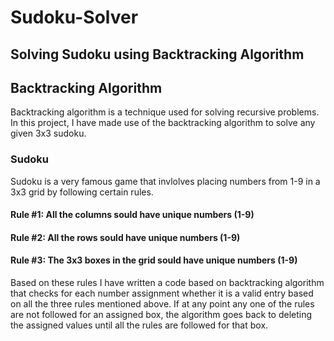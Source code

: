 # Sudoku-Solver
## Solving Sudoku using Backtracking Algorithm

## Backtracking Algorithm
Backtracking algorithm is a technique used for solving recursive problems. In this project, I have made use of the backtracking algorithm to solve any given 3x3 sudoku.

### Sudoku
Sudoku is a very famous game that invlolves placing numbers from 1-9 in a 3x3 grid by following certain rules. 
#### Rule #1: All the columns sould have unique numbers (1-9)
#### Rule #2: All the rows sould have unique numbers (1-9)
#### Rule #3: The 3x3 boxes in the grid sould have unique numbers (1-9)

Based on these rules I have written a code based on backtracking algorithm that checks for each number assignment whether it is a valid entry based on all the three rules mentioned above. If at any point any one of the rules are not followed for an assigned box, the algorithm goes back to deleting the assigned values until all the rules are followed for that box.  
